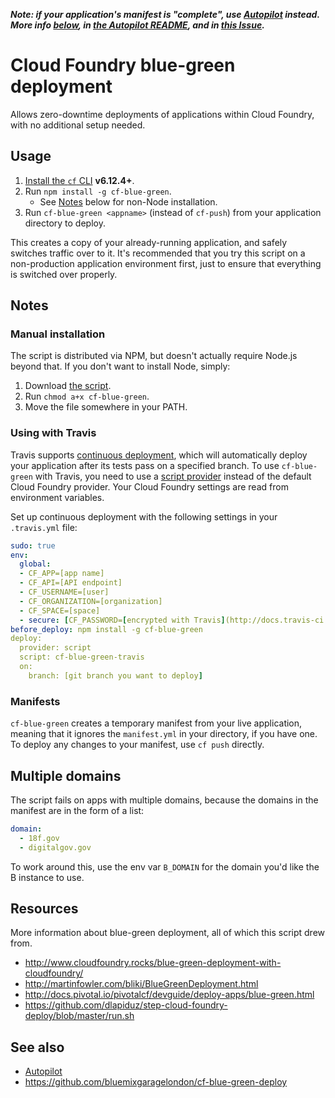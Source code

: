 ***Note: if your application's manifest is "complete", use [Autopilot](https://github.com/concourse/autopilot) instead. More info [below](#manifests), in [the Autopilot README](https://github.com/concourse/autopilot#warning), and in [this Issue](https://github.com/concourse/autopilot/issues/11).***

# Cloud Foundry blue-green deployment

Allows zero-downtime deployments of applications within Cloud Foundry, with no additional setup needed.

## Usage

1. [Install the `cf` CLI](https://github.com/cloudfoundry/cli/releases) **v6.12.4+**.
1. Run `npm install -g cf-blue-green`.
    * See [Notes](#manual-installation) below for non-Node installation.
1. Run `cf-blue-green <appname>` (instead of `cf-push`) from your application directory to deploy.

This creates a copy of your already-running application, and safely switches traffic over to it. It's recommended that you try this script on a non-production application environment first, just to ensure that everything is switched over properly.

## Notes

### Manual installation

The script is distributed via NPM, but doesn't actually require Node.js beyond that. If you don't want to install Node, simply:

1. Download [the script](bin/cf-blue-green).
1. Run `chmod a+x cf-blue-green`.
1. Move the file somewhere in your PATH.

### Using with Travis

Travis supports [continuous deployment](http://docs.travis-ci.com/user/deployment/), which will automatically deploy your application after its tests pass on a specified branch. To use `cf-blue-green` with Travis, you need to use a [script provider](http://docs.travis-ci.com/user/deployment/script/) instead of the default Cloud Foundry provider. Your Cloud Foundry settings are read from environment variables.

Set up continuous deployment with the following settings in your `.travis.yml` file:

```yml
sudo: true
env:
  global:
  - CF_APP=[app name]
  - CF_API=[API endpoint]
  - CF_USERNAME=[user]
  - CF_ORGANIZATION=[organization]
  - CF_SPACE=[space]
  - secure: [CF_PASSWORD=[encrypted with Travis](http://docs.travis-ci.com/user/environment-variables/#Encrypted-Variables)]
before_deploy: npm install -g cf-blue-green
deploy:
  provider: script
  script: cf-blue-green-travis
  on:
    branch: [git branch you want to deploy]
```

### Manifests

`cf-blue-green` creates a temporary manifest from your live application, meaning that it ignores the `manifest.yml` in your directory, if you have one. To deploy any changes to your manifest, use `cf push` directly.

## Multiple domains

The script fails on apps with multiple domains, because the domains in the manifest are in the form of a list:

```yml
domain:
  - 18f.gov
  - digitalgov.gov
```

To work around this, use the env var `B_DOMAIN` for the domain you'd like the B instance to use.


## Resources

More information about blue-green deployment, all of which this script drew from.

* http://www.cloudfoundry.rocks/blue-green-deployment-with-cloudfoundry/
* http://martinfowler.com/bliki/BlueGreenDeployment.html
* http://docs.pivotal.io/pivotalcf/devguide/deploy-apps/blue-green.html
* https://github.com/dlapiduz/step-cloud-foundry-deploy/blob/master/run.sh

## See also

* [Autopilot](https://github.com/concourse/autopilot)
* https://github.com/bluemixgaragelondon/cf-blue-green-deploy
